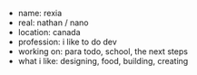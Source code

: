 - name: rexia 
- real: nathan / nano
- location: canada
- profession: i like to do dev 
- working on: para todo, school, the next steps
- what i like: designing, food, building, creating

<!---
rexiaprevail/rexiaprevail is a ✨ special ✨ repository because its `README.md` (this file) appears on your GitHub profile.
You can click the Preview link to take a look at your changes.
--->
